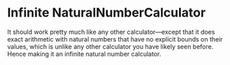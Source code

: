 # Infinite NaturalNumberCalculator
It should work pretty much like any other calculator—except that it does exact arithmetic with natural numbers that have no explicit bounds on their values, which is unlike any other calculator you have likely seen before.
Hence making it an infinite natural number calculator.

